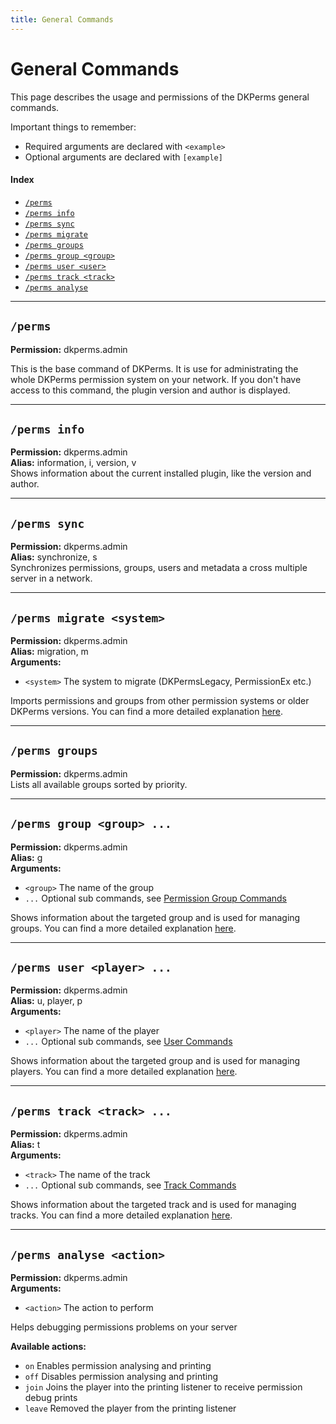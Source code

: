 ```yaml
---
title: General Commands
---
```


# General Commands

This page describes the usage and permissions of the DKPerms general commands.

Important things to remember:
* Required arguments are declared with ```<example>```
* Optional arguments are declared with ```[example]```

#### Index

* [```/perms```](#perms)
* [```/perms info```](#perms-info)
* [```/perms sync```](#perms-sync)
* [```/perms migrate```](#perms-migrate-system)
* [```/perms groups```](#perms-groups)
* [```/perms group <group>```](#perms-group-group-)
* [```/perms user <user>```](#perms-user-player-)
* [```/perms track <track>```](#perms-track-track-)
* [```/perms analyse```](#perms-analyse-action)

***

## **```/perms```**

**Permission:** dkperms.admin<br />

This is the base command of DKPerms. It is use for administrating the whole DKPerms permission system on your network.
If you don't have access to this command, the plugin version and author is displayed.

***

## **```/perms info```**

**Permission:** dkperms.admin<br/>
**Alias:** information, i, version, v<br/>
Shows information about the current installed plugin, like the version and author.

***

## **```/perms sync```**

**Permission:** dkperms.admin<br/>
**Alias:** synchronize, s<br/>
Synchronizes permissions, groups, users and metadata a cross multiple server in a network.

***

## **```/perms migrate <system>```**

**Permission:** dkperms.admin<br/>
**Alias:** migration, m<br/>
**Arguments:**

* `<system>` The system to migrate (DKPermsLegacy, PermissionEx etc.)

Imports permissions and groups from other permission systems or older DKPerms versions.
You can find a more detailed explanation [here]().

***

## **```/perms groups```**

**Permission:** dkperms.admin<br/>
Lists all available groups sorted by priority.

***

## **```/perms group <group> ...```**

**Permission:** dkperms.admin<br/>
**Alias:** g<br/>
**Arguments:**

* `<group>` The name of the group
* `...` Optional sub commands, see [Permission Group Commands](Permission-Group-Commands)

Shows information about the targeted group and is used for managing groups.
You can find a more detailed explanation [here](Permission-Group-Commands).

***

## **```/perms user <player> ...```**

**Permission:** dkperms.admin<br/>
**Alias:** u, player, p<br/>
**Arguments:**

* `<player>` The name of the player
* `...` Optional sub commands, see [User Commands](User-Commands)

Shows information about the targeted group and is used for managing players.
You can find a more detailed explanation [here](User-Commands).

***

## **```/perms track <track> ...```**

**Permission:** dkperms.admin<br/>
**Alias:** t<br/>
**Arguments:**

* `<track>` The name of the track
* `...` Optional sub commands, see [Track Commands](Track-Commands)

Shows information about the targeted track and is used for managing tracks.
You can find a more detailed explanation [here](Track-Commands).

***

## **```/perms analyse <action>```**

**Permission:** dkperms.admin<br/>
**Arguments:**

* `<action>` The action to perform

Helps debugging permissions problems on your server

**Available actions:**

* `on` Enables permission analysing and printing
* `off` Disables permission analysing and printing
* `join` Joins the player into the printing listener to receive permission debug prints
* `leave` Removed the player from the printing listener


